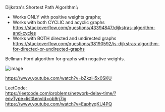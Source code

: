 Dijkstra's Shortest Path Algorithm:\
- Works ONLY with positive weights graphs;
- Works with both CYCLIC and acyclic graphs https://stackoverflow.com/questions/43394847/dijkstras-algorithm-and-cycles
- Works with BOTH directed and undirected graphs https://stackoverflow.com/questions/38190592/is-dijkstras-algorithm-for-directed-or-undirected-graphs
  
Bellman–Ford algorithm for graphs with negative weights.

![image](https://github.com/VIK2395/DSA/assets/50545334/a9691360-d51e-4f86-bff7-74875ad574e3)

https://www.youtube.com/watch?v=bZkzH5x0SKU

LeetCode:\
https://leetcode.com/problems/network-delay-time/?envType=list&envId=ob9rj7ig \
https://www.youtube.com/watch?v=EaphyqKU4PQ

